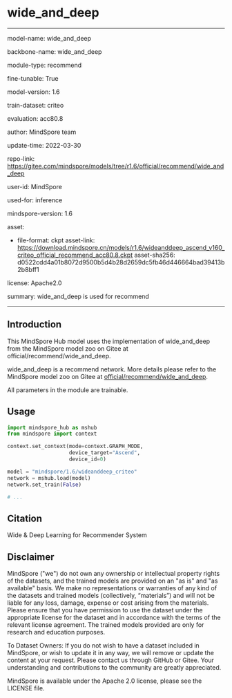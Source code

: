 # wide_and_deep

---

model-name: wide_and_deep

backbone-name: wide_and_deep

module-type: recommend

fine-tunable: True

model-version: 1.6

train-dataset: criteo

evaluation: acc80.8

author: MindSpore team

update-time: 2022-03-30

repo-link: <https://gitee.com/mindspore/models/tree/r1.6/official/recommend/wide_and_deep>

user-id: MindSpore

used-for: inference

mindspore-version: 1.6

asset:

-
    file-format: ckpt
    asset-link: <https://download.mindspore.cn/models/r1.6/wideanddeep_ascend_v160_criteo_official_recommend_acc80.8.ckpt>
    asset-sha256: d0522cdd4a01b8072d9500b5d4b28d2659dc5fb46d446664bad39413b2b8bff1

license: Apache2.0

summary: wide_and_deep is used for recommend

---

## Introduction

This MindSpore Hub model uses the implementation of wide_and_deep from the MindSpore model zoo on Gitee at official/recommend/wide_and_deep.

wide_and_deep is a recommend network. More details please refer to the MindSpore model zoo on Gitee at [official/recommend/wide_and_deep](https://gitee.com/mindspore/models/blob/r1.6/official/recommend/wide_and_deep/README.md).

All parameters in the module are trainable.

## Usage

```python
import mindspore_hub as mshub
from mindspore import context

context.set_context(mode=context.GRAPH_MODE,
                    device_target="Ascend",
                    device_id=0)

model = "mindspore/1.6/wideanddeep_criteo"
network = mshub.load(model)
network.set_train(False)

# ...
```

## Citation

Wide & Deep Learning for Recommender System

## Disclaimer

MindSpore ("we") do not own any ownership or intellectual property rights of the datasets, and the trained models are provided on an "as is" and "as available" basis. We make no representations or warranties of any kind of the datasets and trained models (collectively, “materials”) and will not be liable for any loss, damage, expense or cost arising from the materials. Please ensure that you have permission to use the dataset under the appropriate license for the dataset and in accordance with the terms of the relevant license agreement. The trained models provided are only for research and education purposes.

To Dataset Owners: If you do not wish to have a dataset included in MindSpore, or wish to update it in any way, we will remove or update the content at your request. Please contact us through GitHub or Gitee. Your understanding and contributions to the community are greatly appreciated.

MindSpore is available under the Apache 2.0 license, please see the LICENSE file.
